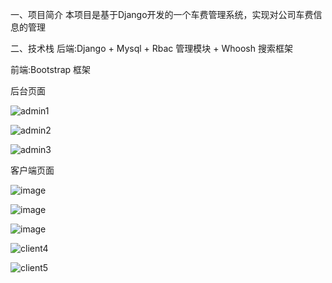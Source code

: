 一、项目简介
本项目是基于Django开发的一个车费管理系统，实现对公司车费信息的管理

二、技术栈
后端:Django + Mysql + Rbac 管理模块 +  Whoosh 搜索框架

前端:Bootstrap 框架

后台页面

![admin1](https://github.com/user-attachments/assets/28839607-a0c4-4e13-a8f1-f292732adfaa)


![admin2](https://github.com/user-attachments/assets/7fa12665-fd71-404a-82a4-52ee1fe85b8d)


![admin3](https://github.com/user-attachments/assets/f79b5bcc-fd27-4821-8362-26a37334f2cc)


客户端页面

![image](https://github.com/user-attachments/assets/9cc3a4f3-33ac-4a00-92dc-a3c6eb13ef1e)

![image](https://github.com/user-attachments/assets/98e98747-1d86-42aa-8e74-1b838c515d77)

![image](https://github.com/user-attachments/assets/a1b59a56-a6cf-4131-8a19-875ae1a4f101)

![client4](https://github.com/user-attachments/assets/075276be-709a-4028-b47c-c3989a059c27)

![client5](https://github.com/user-attachments/assets/fc132d7c-2dae-4ba0-9604-298dea5b9f9c)




